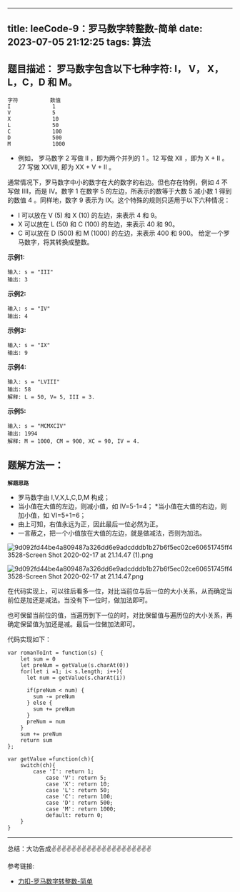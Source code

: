 
---
title: leeCode-9：罗马数字转整数-简单
date: 2023-07-05 21:12:25
tags: 算法
---


<meta name="referrer" content="no-referrer"/>


## 题目描述：  罗马数字包含以下七种字符: I， V， X， L，C，D 和 M。

```
字符          数值
I             1
V             5
X             10
L             50
C             100
D             500
M             1000
```

* 例如， 罗马数字 2 写做 II ，即为两个并列的 1 。12 写做 XII ，即为 X + II 。 27 写做  XXVII, 即为 XX + V + II 。

通常情况下，罗马数字中小的数字在大的数字的右边。但也存在特例，例如 4 不写做 IIII，而是 IV。数字 1 在数字 5 的左边，所表示的数等于大数 5 减小数 1 得到的数值 4 。同样地，数字 9 表示为 IX。这个特殊的规则只适用于以下六种情况：

* I 可以放在 V (5) 和 X (10) 的左边，来表示 4 和 9。
* X 可以放在 L (50) 和 C (100) 的左边，来表示 40 和 90。 
* C 可以放在 D (500) 和 M (1000) 的左边，来表示 400 和 900。
给定一个罗马数字，将其转换成整数。

**示例1:**


```
输入: s = "III"
输出: 3
```

**示例2:**

```
输入: s = "IV"
输出: 4
```

**示例3:**

```
输入: s = "IX"
输出: 9
```

**示例4:**

```
输入: s = "LVIII"
输出: 58
解释: L = 50, V= 5, III = 3.
```

**示例5:**
```
输入: s = "MCMXCIV"
输出: 1994
解释: M = 1000, CM = 900, XC = 90, IV = 4.
```

## 题解方法一：

**`解题思路`**
* 罗马数字由 I,V,X,L,C,D,M 构成；
* 当小值在大值的左边，则减小值，如 IV=5-1=4；
*当小值在大值的右边，则加小值，如 VI=5+1=6；
* 由上可知，右值永远为正，因此最后一位必然为正。
* 一言蔽之，把一个小值放在大值的左边，就是做减法，否则为加法。

![9d092fd44be4a809487a326dd6e9adcdddb1b27b6f5ec02ce60651745ff43528-Screen Shot 2020-02-17 at 21.14.47 (1).png](https://upload-images.jianshu.io/upload_images/11846892-8f5ba99e8f1c8223.png?imageMogr2/auto-orient/strip%7CimageView2/2/w/1240)

![9d092fd44be4a809487a326dd6e9adcdddb1b27b6f5ec02ce60651745ff43528-Screen Shot 2020-02-17 at 21.14.47.png](https://upload-images.jianshu.io/upload_images/11846892-8c0c93b503362cee.png?imageMogr2/auto-orient/strip%7CimageView2/2/w/1240)


在代码实现上，可以往后看多一位，对比当前位与后一位的大小关系，从而确定当前位是加还是减法。当没有下一位时，做加法即可。

也可保留当前位的值，当遍历到下一位的时，对比保留值与遍历位的大小关系，再确定保留值为加还是减。最后一位做加法即可。

代码实现如下： 
```
var romanToInt = function(s) {
    let sum = 0
    let preNum = getValue(s.charAt(0))
    for(let i =1; i< s.length; i++){
      let num = getValue(s.charAt(i))

      if(preNum < num) {
        sum -= preNum
      } else {
        sum += preNum
      }
      preNum = num
    }
    sum += preNum
    return sum
};

var getValue =function(ch){
    switch(ch){
        case 'I': return 1;
            case 'V': return 5;
            case 'X': return 10;
            case 'L': return 50;
            case 'C': return 100;
            case 'D': return 500;
            case 'M': return 1000;
            default: return 0;
    }
}
```

 ---
总结：大功告成✌️✌️✌️✌️✌️✌️✌️✌️✌️✌️✌️✌️✌️✌️✌️✌️✌️✌️✌️✌️


参考链接:

* [力扣-罗马数字转整数-简单](https://leetcode.cn/problems/roman-to-integer/description/)